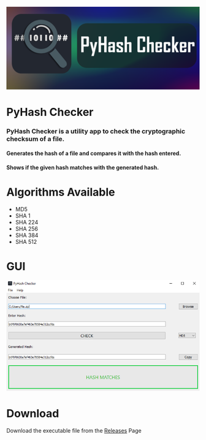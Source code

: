 ![Banner](assets/banner.png)

# PyHash Checker

### PyHash Checker is a utility app to check the cryptographic checksum of a file.
#### Generates the hash of a file and compares it with the hash entered.
#### Shows if the given hash matches with the generated hash.

# Algorithms Available

- MD5
- SHA 1
- SHA 224
- SHA 256
- SHA 384
- SHA 512

# GUI

![Screenshot](assets/screenshot.png)

# Download

Download the executable file from the [Releases](https://github.com/PixelRBN/PyHash-Checker/releases) Page
